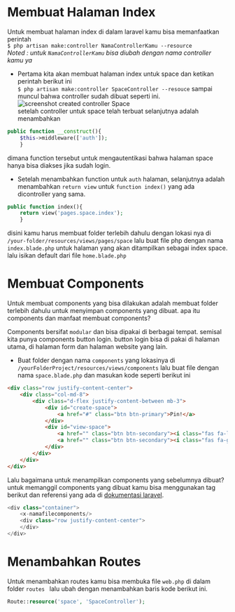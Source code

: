 # Membuat Halaman Index
Untuk membuat halaman index di dalam laravel kamu bisa memanfaatkan perintah  
`$ php artisan make:controller NamaControllerKamu --resource`  
*Noted : untuk `NamaControllerKamu` bisa diubah dengan nama controller kamu ya*  
- Pertama kita akan membuat halaman index untuk space dan ketikan perintah berikut ini  
`$ php artisan make:controller SpaceController --resouce` sampai muncul bahwa controller sudah dibuat seperti ini.  
![screenshot created controller Space](https://link)  
setelah controller untuk space telah terbuat selanjutnya adalah menambahkan  
```php 
public function __construct(){ 
    $this->middleware(['auth']); 
    }
``` 
dimana function tersebut untuk mengautentikasi bahwa halaman space hanya bisa diakses jika sudah login.  
- Setelah menambahkan function untuk `auth` halaman, selanjutnya adalah menambahkan `return view` untuk `function index()` yang ada dicontroller yang sama. 
```php
public function index(){
    return view('pages.space.index');
    }
```
disini kamu harus membuat folder terlebih dahulu dengan lokasi nya di `/your-folder/resources/views/pages/space` lalu buat file php dengan nama `index.blade.php` untuk halaman yang akan ditampilkan sebagai index space. lalu isikan default dari file `home.blade.php` 

# Membuat Components
Untuk membuat components yang bisa dilakukan adalah membuat folder terlebih dahulu untuk menyimpan components yang dibuat. apa itu components dan manfaat membuat components?  
  
Components bersifat `modular` dan bisa dipakai di berbagai tempat. semisal kita punya components button login. button login bisa di pakai di halaman utama, di halaman form dan halaman website yang lain.
- Buat folder dengan nama `components` yang lokasinya di `/yourFolderProject/resources/views/components` lalu buat file dengan nama `space.blade.php` dan masukan kode seperti berikut ini
```html
<div class="row justify-content-center">
    <div class="col-md-8">
        <div class="d-flex justify-content-between mb-3">
            <div id="create-space">
                <a href="#" class="btn btn-primary">Pin!</a>
            </div>
            <div id="view-space">
                <a href="" class="btn btn-secondary"><i class="fas fa-list"></i></a> |
                <a href="" class="btn btn-secondary"><i class="fas fa-globe"></i></a>
            </div>
        </div>
    </div>
</div>
```
Lalu bagaimana untuk menampilkan components yang sebelumnya dibuat? 
untuk memanggil components yang dibuat kamu bisa menggunakan tag berikut dan referensi yang ada di [dokumentasi laravel](https://laravel.com/docs/7.x/blade#displaying-components).  

```php
<div class="container">
    <x-namafilecomponents/>
    <div class="row justify-content-center">
    </div>
</div>
```

# Menambahkan Routes
Untuk menambahkan routes kamu bisa membuka file `web.php` di dalam folder `routes ` lalu ubah dengan menambahkan baris kode berikut ini.  
```php
Route::resource('space', 'SpaceController');
```